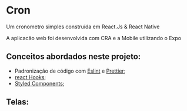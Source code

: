 # Cron
Um cronometro simples construída em React.Js & React Native 

A aplicacão web foi desenvolvida com CRA e a Mobile utilizando o Expo
 
## Conceitos abordados neste projeto:

+ Padronização de código com [Eslint](https://eslint.org/) e [Prettier](https://prettier.io/);
+ [react Hooks](https://pt-br.reactjs.org/docs/hooks-intro.html);
+ [Styled Components](https://styled-components.com/);


## Telas:


